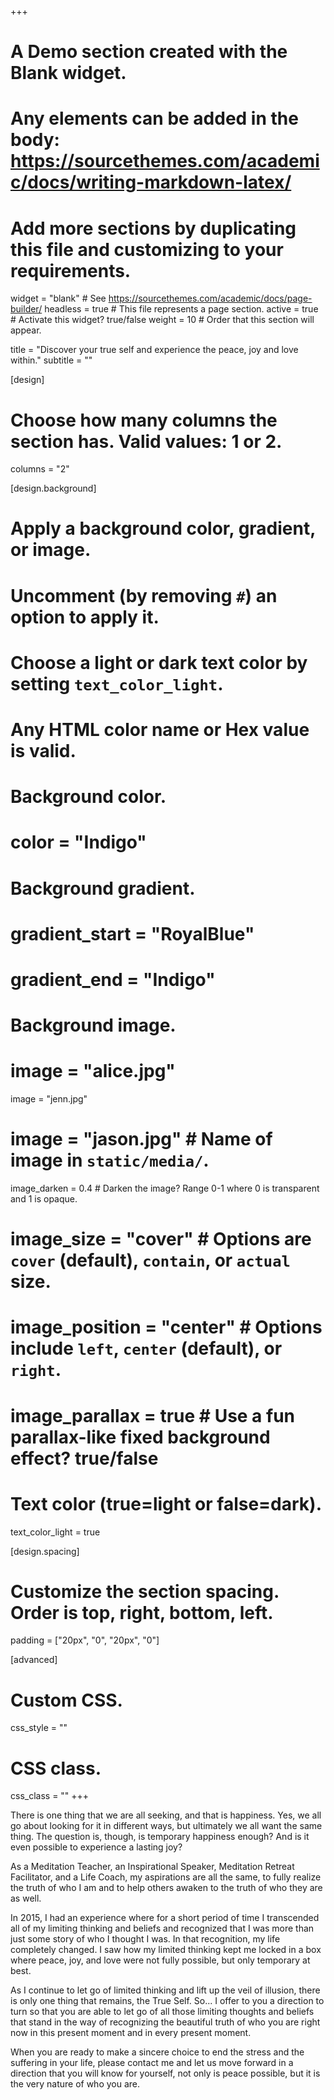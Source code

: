 +++
# A Demo section created with the Blank widget.
# Any elements can be added in the body: https://sourcethemes.com/academic/docs/writing-markdown-latex/
# Add more sections by duplicating this file and customizing to your requirements.

widget = "blank"  # See https://sourcethemes.com/academic/docs/page-builder/
headless = true  # This file represents a page section.
active = true  # Activate this widget? true/false
weight = 10  # Order that this section will appear.

title = "Discover your true self and experience the peace, joy and love within."
subtitle = ""

[design]
  # Choose how many columns the section has. Valid values: 1 or 2.
  columns = "2"

[design.background]
  # Apply a background color, gradient, or image.
  #   Uncomment (by removing `#`) an option to apply it.
  #   Choose a light or dark text color by setting `text_color_light`.
  #   Any HTML color name or Hex value is valid.

  # Background color.
  # color = "Indigo"

  # Background gradient.
  # gradient_start = "RoyalBlue"
  # gradient_end = "Indigo"

  # Background image.
  # image = "alice.jpg"
  image = "jenn.jpg"
  # image = "jason.jpg"  # Name of image in `static/media/`.
  image_darken = 0.4  # Darken the image? Range 0-1 where 0 is transparent and 1 is opaque.
  # image_size = "cover"  #  Options are `cover` (default), `contain`, or `actual` size.
  # image_position = "center"  # Options include `left`, `center` (default), or `right`.
  # image_parallax = true  # Use a fun parallax-like fixed background effect? true/false

  # Text color (true=light or false=dark).
  text_color_light = true

[design.spacing]
  # Customize the section spacing. Order is top, right, bottom, left.
  padding = ["20px", "0", "20px", "0"]

[advanced]
 # Custom CSS.
 css_style = ""

 # CSS class.
 css_class = ""
+++

There is one thing that we are all seeking, and that is happiness. Yes, we all go about looking for it in different ways, but ultimately we all want the same thing. The question is, though, is temporary happiness enough? And is it even possible to experience a lasting joy?

As a Meditation Teacher, an Inspirational Speaker, Meditation Retreat Facilitator, and a Life Coach, my aspirations are all the same, to fully realize the truth of who I am and to help others awaken to the truth of who they are as well.

In 2015, I had an experience where for a short period of time I transcended all of my limiting thinking and beliefs and recognized that I was more than just some story of who I thought I was. In that recognition, my life completely changed. I saw how my limited thinking kept me locked in a box where peace, joy, and love were not fully possible, but only temporary at best.

As I continue to let go of limited thinking and lift up the veil of illusion, there is only one thing that remains, the True Self. So... I offer to you a direction to turn so that you are able to let go of all those limiting thoughts and beliefs that stand in the way of recognizing the beautiful truth of who you are right now in this present moment and in every present moment.

When you are ready to make a sincere choice to end the stress and the suffering in your life, please contact me and let us move forward in a direction that you will know for yourself, not only is peace possible, but it is the very nature of who you are.
